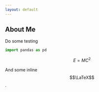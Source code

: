 ```yaml
---
layout: default
---
```


## About Me

Do some testing

```python
import pandas as pd
```
$$
E = MC^2
$$

And some inline $$\LaTeX$$.
